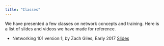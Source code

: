```yaml
---
title: "Classes"
---
```


We have presented a few classes on network concepts and training. Here is a list of slides and videos we have made for reference.  

* Networking 101 version 1, by Zach Giles, Early 2017 [Slides](https://goo.gl/i9Asx4)
